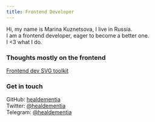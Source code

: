```yaml
---
title: Frontend Developer
---
```


Hi, my name is Marina Kuznetsova, I live in Russia.<br>
I am a frontend developer, eager to become a better one.<br>
I <3 what I do.<br>

<h3>Thoughts mostly on the frontend</h3>

[Frontend dev SVG toolkit](https://healdementia.github.io/frontend-dev-svg-toolkit)

<h3>Get in touch</h3>

GitHub: <a href="https://github.com/healdementia/">healdementia</a><br>
Twitter: <a href="https://twitter.com/healdementia">@healdementia</a><br>
Telegram: <a href="https://t.me/healdementia">@healdementia</a>
